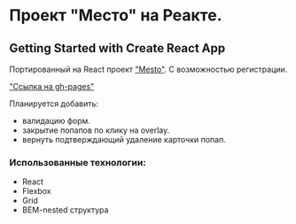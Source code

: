 # Проект "Место" на Реакте.
## Getting Started with Create React App

Портированный на React проект ["Mesto"](https://mitkermit.github.io/mesto/).
C возможностью регистрации.

["Ссылка на gh-pages"](https://mitkermit.github.io/react-mesto-auth/)

Планируется добавить:
* валидацию форм.
* закрытие попапов по клику на overlay.
* вернуть подтверждающий удаление карточки попап.


### Использованные технологии:
* React
* Flexbox
* Grid
* BEM-nested структура


